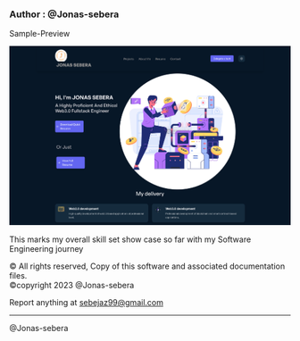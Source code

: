 ### Author : @Jonas-sebera

Sample-Preview

![portfolio-sample-preview](localhost_3000.png)

This marks my overall skill set show case so far with my Software Engineering journey 

&#169; All rights reserved, Copy of this software and associated documentation files.<br/> &#169;copyright 2023 @Jonas-sebera

Report anything at sebejaz99@gmail.com

<hr>

@Jonas-sebera